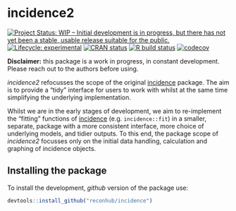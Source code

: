 
# incidence2

<!-- badges: start -->

[![Project Status: WIP – Initial development is in progress, but there
has not yet been a stable, usable release suitable for the
public.](https://www.repostatus.org/badges/latest/wip.svg)](https://www.repostatus.org/#wip)
[![Lifecycle:
experimental](https://img.shields.io/badge/lifecycle-experimental-orange.svg)](https://www.tidyverse.org/lifecycle/#experimental)
[![CRAN
status](https://www.r-pkg.org/badges/version/incidence2)](https://CRAN.R-project.org/package=incidence2)
[![R build
status](https://github.com/reconhub/incidence2/workflows/R-CMD-check/badge.svg)](https://github.com/reconhub/incidence2/actions)
[![codecov](https://codecov.io/gh/reconhub/incidence2/branch/master/graph/badge.svg)](https://codecov.io/gh/reconhub/incidence2)
<!-- badges: end -->

**Disclaimer:** this package is a work in progress, in constant
development. Please reach out to the authors before using.

*incidence2* refocusses the scope of the original
[incidence](https://github.com/reconhub/incidence) package. The aim is
to provide a “tidy” interface for users to work with whilst at the same
time simplifying the underlying implementation.

Whilst we are in the early stages of development, we aim to re-implement
the “fitting” functions of
[incidence](https://github.com/reconhub/incidence)
(e.g. `incidence::fit`) in a smaller, separate, package with a more
consistent interface, more choice of underlying models, and tidier
outputs. To this end, the package scope of *incidence2* focusses only on
the initial data handling, calculation and graphing of incidence
objects.

## Installing the package

To install the development, *github* version of the package use:

``` r
devtools::install_github("reconhub/incidence")
```
